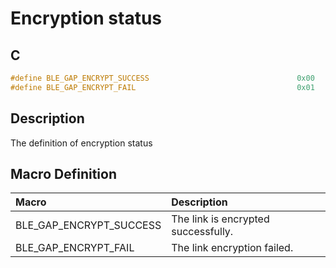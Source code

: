 # Encryption status

## C

```c
#define BLE_GAP_ENCRYPT_SUCCESS                                 0x00
#define BLE_GAP_ENCRYPT_FAIL                                    0x01
```

## Description

The definition of encryption status

## Macro Definition

|Macro|Description|
|:---|:---|
|BLE_GAP_ENCRYPT_SUCCESS|The link is encrypted successfully.|
|BLE_GAP_ENCRYPT_FAIL|The link encryption failed.|

